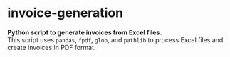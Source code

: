 # invoice-generation

**Python script to generate invoices from Excel files.**  
This script uses `pandas`, `fpdf`, `glob`, and `pathlib` to process Excel files and create invoices in PDF format.  
